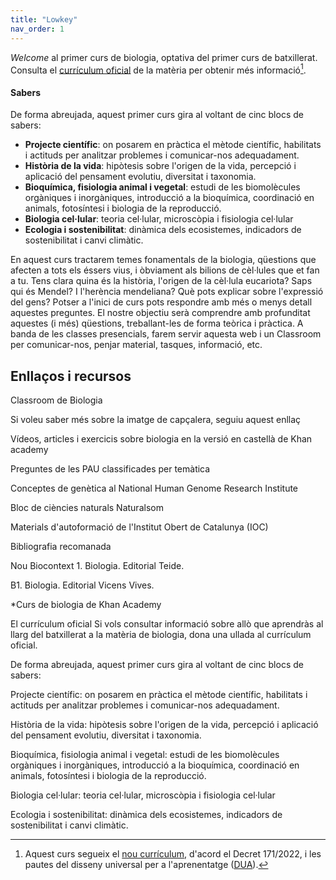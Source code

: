 ```yaml
---
title: "Lowkey"
nav_order: 1
---
```


*Welcome* al primer curs de biologia, optativa del primer curs de batxillerat. Consulta el [currículum oficial](docs/official-curriculum-biologia1.pdf) de la matèria per obtenir més informació[^bignote].

[^bignote]: Aquest curs segueix el [nou currículum](https://projectes.xtec.cat/nou-curriculum/batxillerat/), d'acord el Decret 171/2022, i les pautes del disseny universal per a l'aprenentatge ([DUA](https://projectes.xtec.cat/educacioinclusiva/categoria/recursos/dua/)).

#### **Sabers**
De forma abreujada, aquest primer curs gira al voltant de cinc blocs de sabers:

- **Projecte científic**: on posarem en pràctica el mètode científic, habilitats i actituds per analitzar problemes i comunicar-nos adequadament.
- **Història de la vida**: hipòtesis sobre l'origen de la vida, percepció i aplicació del pensament evolutiu, diversitat i taxonomia.
- **Bioquímica, fisiologia animal i vegetal**: estudi de les biomolècules orgàniques i inorgàniques, introducció a la bioquímica, coordinació en animals, fotosíntesi i biologia de la reproducció.
- **Biologia cel·lular**: teoria cel·lular, microscòpia i fisiologia cel·lular
- **Ecologia i sostenibilitat**: dinàmica dels ecosistemes, indicadors de sostenibilitat i canvi climàtic.





En aquest curs tractarem temes fonamentals de la biologia, qüestions que afecten a tots els éssers vius, i òbviament als bilions de cèl·lules que et fan a tu.
Tens clara quina és la història, l'origen de la cèl·lula eucariota? Saps qui és Mendel? I l'herència mendeliana? Què pots explicar sobre l'expressió del gens? 
Potser a l'inici de curs pots respondre amb més o menys detall aquestes preguntes. El nostre objectiu serà comprendre amb profunditat aquestes (i més) qüestions, treballant-les de forma teòrica i pràctica.
A banda de les classes presencials, farem servir aquesta web i un Classroom per comunicar-nos, penjar material, tasques, informació, etc.

## Enllaços i recursos

Classroom de Biologia

Si voleu saber més sobre la imatge de capçalera, seguiu aquest enllaç

Vídeos, articles i exercicis sobre biologia en la versió en castellà de Khan academy

Preguntes de les PAU classificades per temàtica

Conceptes de genètica al National Human Genome Research Institute

Bloc de ciències naturals Naturalsom

Materials d'autoformació de l'Institut Obert de Catalunya (IOC)

Bibliografia recomanada

Nou Biocontext 1. Biologia. Editorial Teide.

B1. Biologia. Editorial Vicens Vives.

*Curs de biologia de Khan Academy


El currículum oficial
Si vols consultar informació sobre allò que aprendràs al llarg del batxillerat a la matèria de biologia, dona una ullada al currículum oficial. 

De forma abreujada, aquest primer curs gira al voltant de cinc blocs de sabers:

Projecte científic: on posarem en pràctica el mètode científic, habilitats i actituds per analitzar problemes i comunicar-nos adequadament.

Història de la vida: hipòtesis sobre l'origen de la vida, percepció i aplicació del pensament evolutiu, diversitat i taxonomia.

Bioquímica, fisiologia animal i vegetal: estudi de les biomolècules orgàniques i inorgàniques, introducció a la bioquímica, coordinació en animals, fotosíntesi i biologia de la reproducció.

Biologia cel·lular: teoria cel·lular, microscòpia i fisiologia cel·lular

Ecologia i sostenibilitat: dinàmica dels ecosistemes, indicadors de sostenibilitat i canvi climàtic.
